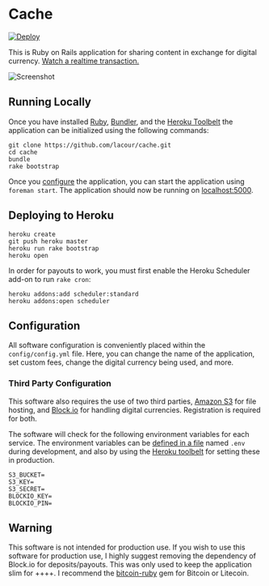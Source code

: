 # Cache

[![Deploy](https://www.herokucdn.com/deploy/button.png)](https://heroku.com/deploy)

This is Ruby on Rails application for sharing content in exchange for digital currency. [Watch a realtime transaction.](https://www.mediacru.sh/VA-PxAiyx-Fc)

![Screenshot](https://www.mediacru.sh/2/2qRQ7SmiD0gU.png)

## Running Locally

Once you have installed [Ruby](https://www.ruby-lang.org/), [Bundler](http://bundler.io/), and the [Heroku Toolbelt](https://toolbelt.heroku.com/) the application can be initialized using the following commands:

```
git clone https://github.com/lacour/cache.git
cd cache
bundle
rake bootstrap
```

Once you [configure](#configuration) the application, you can start the application using `foreman start`. The application should now be running on [localhost:5000](localhost:5000).

## Deploying to Heroku

```
heroku create
git push heroku master
heroku run rake bootstrap
heroku open
```

In order for payouts to work, you must first enable the Heroku Scheduler add-on to run `rake cron`:

```
heroku addons:add scheduler:standard
heroku addons:open scheduler
```

## Configuration

All software configuration is conveniently placed within the `config/config.yml` file. Here, you can change the name of the application, set custom fees, change the digital currency being used, and more.

### Third Party Configuration

This software also requires the use of two third parties, [Amazon S3](https://aws.amazon.com/s3/) for file hosting, and [Block.io](https://block.io/) for handling digital currencies. Registration is required for both.

The software will check for the following environment variables for each service. The environment variables can be [defined in a file](https://github.com/bkeepers/dotenv#usage) named `.env` during development, and also by using the [Heroku toolbelt](https://devcenter.heroku.com/articles/config-vars#setting-up-config-vars-for-a-deployed-application) for setting these in production.

```
S3_BUCKET=
S3_KEY=
S3_SECRET=
BLOCKIO_KEY=
BLOCKIO_PIN=
```

## Warning

This software is not intended for production use. If you wish to use this software for production use, I highly suggest removing the dependency of Block.io for deposits/payouts. This was only used to keep the application slim for ++++. I recommend the [bitcoin-ruby](http://rubygems.org/gems/bitcoin-ruby) gem for Bitcoin or Litecoin.